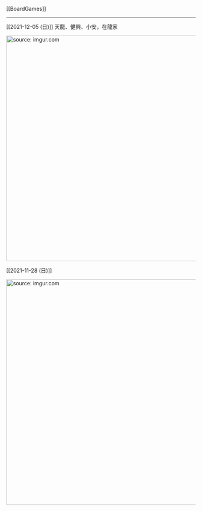 [[BoardGames]]

---

[[2021-12-05 (日)]] 天龍、健興、小安，在龍家

<a href="https://imgur.com/gXTsp1v"><img src="https://i.imgur.com/gXTsp1v.jpg" title="source: imgur.com" width="600px" /></a>

[[2021-11-28 (日)]]

<a href="https://imgur.com/b0Py96H"><img src="https://i.imgur.com/b0Py96H.jpg" title="source: imgur.com" width="600px" /></a>
